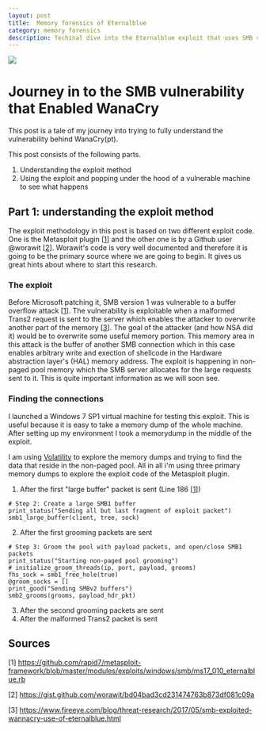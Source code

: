 ```yaml
---
layout: post
title:  Memory forensics of Eternalblue
category: memory forensics
description: Techinal dive into the Eternalblue exploit that uses SMB v1 vulnerability.
---
```

![]({{site.baseurl}}/assets/img/eternal.png)


# Journey in to the SMB vulnerability that Enabled WanaCry

This post is a tale of my journey into trying to fully understand the vulnerability behind WanaCry(pt).

This post consists of the following parts.

1. Understanding the exploit method
2. Using the exploit and popping under the hood of a vulnerable machine to see what happens

## Part 1: understanding the exploit method

The exploit methodology in this post is based on two different exploit code. One
is the Metasploit plugin [[1](#sources)]
and the other one is by a Github user @worawit [[2](#sources)]. Worawit's code is very well documented and therefore it is going to be the primary source where we are going to begin. It gives us great hints about where to start this research.

### The exploit

Before Microsoft patching it, SMB version 1 was vulnerable to a buffer overflow attack [[1](#sources)]. The vulnerability is exploitable when a malformed Trans2 request is sent to the server which enables the attacker to overwrite another part of the memory [[3](#sources)]. The goal of the attacker (and how NSA did it) would be to overwrite some useful memory portion. This memory area in this attack is the buffer of another SMB connection which in this case enables arbitrary write and exection of shellcode in the Hardware abstraction layer's (HAL) memory address.
The exploit is happening in non-paged pool memory which the SMB server allocates for the large requests sent to it. This is quite important information as we will soon see.

### Finding the connections

I launched a Windows 7 SP1 virtual machine for testing this exploit. This is useful because it is easy to take a memory dump of the whole machine. After setting up my environment I took a memorydump in the middle of the exploit.

I am using [Volatility](http://www.volatilityfoundation.org/) to explore the memory dumps and trying to find the data that reside in the non-paged pool. All in all i'm using three primary memory dumps to explore the exploit code of the Metasploit plugin.

1. After the first "large buffer" packet is sent (Line 186 [[1](#sources)])
```
# Step 2: Create a large SMB1 buffer
print_status("Sending all but last fragment of exploit packet")
smb1_large_buffer(client, tree, sock)
```
2. After the first grooming packets are sent
```
# Step 3: Groom the pool with payload packets, and open/close SMB1 packets
print_status("Starting non-paged pool grooming")
# initialize_groom_threads(ip, port, payload, grooms)
fhs_sock = smb1_free_hole(true)
@groom_socks = []
print_good("Sending SMBv2 buffers")
smb2_grooms(grooms, payload_hdr_pkt)
```
3. After the second grooming packets are sent
4. After the malformed Trans2 packet is sent



<script src="https://gist.github.com/markusleh/9909454f19bb053458dd05dfe5e5e449.js"></script>


## Sources
[1] https://github.com/rapid7/metasploit-framework/blob/master/modules/exploits/windows/smb/ms17_010_eternalblue.rb

[2] https://gist.github.com/worawit/bd04bad3cd231474763b873df081c09a

[3] https://www.fireeye.com/blog/threat-research/2017/05/smb-exploited-wannacry-use-of-eternalblue.html
